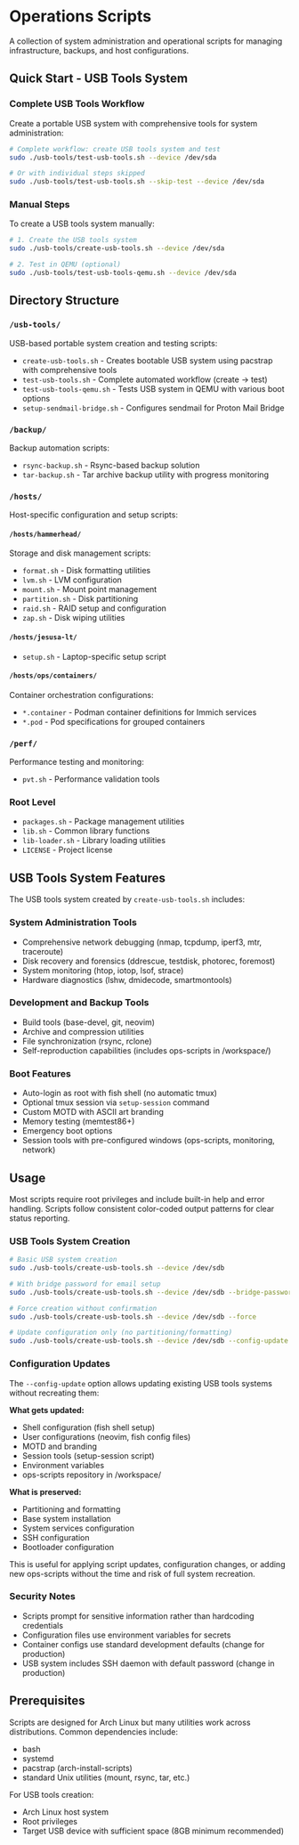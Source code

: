 # Operations Scripts

A collection of system administration and operational scripts for managing infrastructure, backups, and host configurations.

## Quick Start - USB Tools System

### Complete USB Tools Workflow

Create a portable USB system with comprehensive tools for system administration:

```bash
# Complete workflow: create USB tools system and test
sudo ./usb-tools/test-usb-tools.sh --device /dev/sda

# Or with individual steps skipped
sudo ./usb-tools/test-usb-tools.sh --skip-test --device /dev/sda
```

### Manual Steps

To create a USB tools system manually:

```bash
# 1. Create the USB tools system
sudo ./usb-tools/create-usb-tools.sh --device /dev/sda

# 2. Test in QEMU (optional)
sudo ./usb-tools/test-usb-tools-qemu.sh --device /dev/sda
```

## Directory Structure

### `/usb-tools/`

USB-based portable system creation and testing scripts:

- `create-usb-tools.sh` - Creates bootable USB system using pacstrap with comprehensive tools
- `test-usb-tools.sh` - Complete automated workflow (create → test)
- `test-usb-tools-qemu.sh` - Tests USB system in QEMU with various boot options
- `setup-sendmail-bridge.sh` - Configures sendmail for Proton Mail Bridge

### `/backup/`

Backup automation scripts:

- `rsync-backup.sh` - Rsync-based backup solution
- `tar-backup.sh` - Tar archive backup utility with progress monitoring

### `/hosts/`

Host-specific configuration and setup scripts:

#### `/hosts/hammerhead/`

Storage and disk management scripts:

- `format.sh` - Disk formatting utilities
- `lvm.sh` - LVM configuration
- `mount.sh` - Mount point management
- `partition.sh` - Disk partitioning
- `raid.sh` - RAID setup and configuration
- `zap.sh` - Disk wiping utilities

#### `/hosts/jesusa-lt/`

- `setup.sh` - Laptop-specific setup script

#### `/hosts/ops/containers/`

Container orchestration configurations:

- `*.container` - Podman container definitions for Immich services
- `*.pod` - Pod specifications for grouped containers

### `/perf/`

Performance testing and monitoring:

- `pvt.sh` - Performance validation tools

### Root Level

- `packages.sh` - Package management utilities
- `lib.sh` - Common library functions
- `lib-loader.sh` - Library loading utilities
- `LICENSE` - Project license

## USB Tools System Features

The USB tools system created by `create-usb-tools.sh` includes:

### System Administration Tools

- Comprehensive network debugging (nmap, tcpdump, iperf3, mtr, traceroute)
- Disk recovery and forensics (ddrescue, testdisk, photorec, foremost)
- System monitoring (htop, iotop, lsof, strace)
- Hardware diagnostics (lshw, dmidecode, smartmontools)

### Development and Backup Tools

- Build tools (base-devel, git, neovim)
- Archive and compression utilities
- File synchronization (rsync, rclone)
- Self-reproduction capabilities (includes ops-scripts in /workspace/)

### Boot Features

- Auto-login as root with fish shell (no automatic tmux)
- Optional tmux session via `setup-session` command
- Custom MOTD with ASCII art branding
- Memory testing (memtest86+)
- Emergency boot options
- Session tools with pre-configured windows (ops-scripts, monitoring, network)

## Usage

Most scripts require root privileges and include built-in help and error handling. Scripts follow consistent color-coded output patterns for clear status reporting.

### USB Tools System Creation

```bash
# Basic USB system creation
sudo ./usb-tools/create-usb-tools.sh --device /dev/sdb

# With bridge password for email setup
sudo ./usb-tools/create-usb-tools.sh --device /dev/sdb --bridge-password "mypassword"

# Force creation without confirmation
sudo ./usb-tools/create-usb-tools.sh --device /dev/sdb --force

# Update configuration only (no partitioning/formatting)
sudo ./usb-tools/create-usb-tools.sh --device /dev/sdb --config-update
```

### Configuration Updates

The `--config-update` option allows updating existing USB tools systems without recreating them:

**What gets updated:**
- Shell configuration (fish shell setup)
- User configurations (neovim, fish config files)
- MOTD and branding
- Session tools (setup-session script)
- Environment variables
- ops-scripts repository in /workspace/

**What is preserved:**
- Partitioning and formatting
- Base system installation
- System services configuration
- SSH configuration
- Bootloader configuration

This is useful for applying script updates, configuration changes, or adding new ops-scripts without the time and risk of full system recreation.

### Security Notes

- Scripts prompt for sensitive information rather than hardcoding credentials
- Configuration files use environment variables for secrets
- Container configs use standard development defaults (change for production)
- USB system includes SSH daemon with default password (change in production)

## Prerequisites

Scripts are designed for Arch Linux but many utilities work across distributions. Common dependencies include:

- bash
- systemd
- pacstrap (arch-install-scripts)
- standard Unix utilities (mount, rsync, tar, etc.)

For USB tools creation:

- Arch Linux host system
- Root privileges
- Target USB device with sufficient space (8GB minimum recommended)
